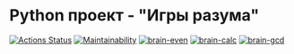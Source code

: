 # Python проект - "Игры разума"
[![Actions Status](https://github.com/mkolotovich/python-project-49/workflows/hexlet-check/badge.svg)](https://github.com/mkolotovich/python-project-49/actions)
[![Maintainability](https://api.codeclimate.com/v1/badges/9ee7196caf108231656d/maintainability)](https://codeclimate.com/github/mkolotovich/python-project-49/maintainability)
[![brain-even](https://asciinema.org/a/7SIHYFfv8W6l2e4PBoq0JeO5N.svg)](https://asciinema.org/a/7SIHYFfv8W6l2e4PBoq0JeO5N)
[![brain-calc](https://asciinema.org/a/WntSgIQsgWMrBLduG7uIrDjIl.svg)](https://asciinema.org/a/WntSgIQsgWMrBLduG7uIrDjIl)
[![brain-gcd](https://asciinema.org/a/UksyX0sNqdioavjwir13sCKTJ.svg)](https://asciinema.org/a/UksyX0sNqdioavjwir13sCKTJ)